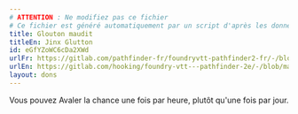```yaml
---
# ATTENTION : Ne modifiez pas ce fichier
# Ce fichier est généré automatiquement par un script d'après les données du module Foundry VTT officiel et de sa traduction
title: Glouton maudit
titleEn: Jinx Glutton
id: eGfYZoWC6cDa2XWd
urlFr: https://gitlab.com/pathfinder-fr/foundryvtt-pathfinder2-fr/-/blob/master/data/feats/eGfYZoWC6cDa2XWd.htm
urlEn: https://gitlab.com/hooking/foundry-vtt---pathfinder-2e/-/blob/master/packs/data/feats.db/jinx-glutton.json
layout: dons
---
```

Vous pouvez Avaler la chance une fois par heure, plutôt qu'une fois par jour.
